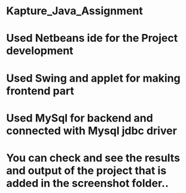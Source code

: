# Kapture_Java_Assignment
# Used Netbeans ide for the Project development
# Used Swing and applet for making frontend part
# Used MySql for backend and connected with Mysql jdbc driver
#  You can check and see the results and output of the project that is added in the screenshot folder.. 
